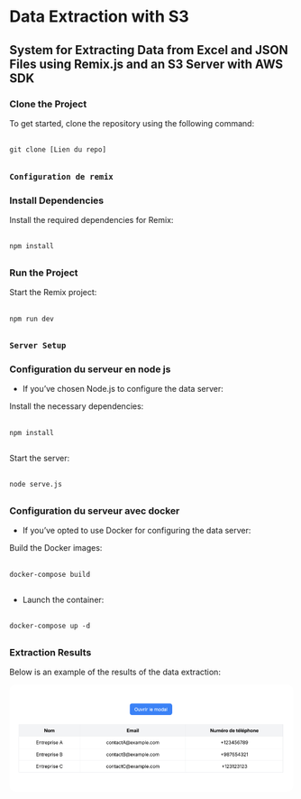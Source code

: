# Data Extraction with S3

## System for Extracting Data from Excel and JSON Files using Remix.js and an S3 Server with AWS SDK

### Clone the Project

To get started, clone the repository using the following command:

##

    git clone [Lien du repo]

##

### `Configuration de remix`

### Install Dependencies

Install the required dependencies for Remix:

##

    npm install

##

### Run the Project

Start the Remix project:

##

    npm run dev

##

### `Server Setup`

### Configuration du serveur en node js

- If you’ve chosen Node.js to configure the data server:

Install the necessary dependencies:

##

    npm install

##

Start the server:

##

    node serve.js

##

### Configuration du serveur avec docker

- If you’ve opted to use Docker for configuring the data server:

Build the Docker images:

##

    docker-compose build

##

- Launch the container:

##

    docker-compose up -d

##

### Extraction Results

Below is an example of the results of the data extraction:

<div align="center">
  <img src="./img/result.jpg" alt="Images de resultat" style="border-radius: 10px;">
</div>